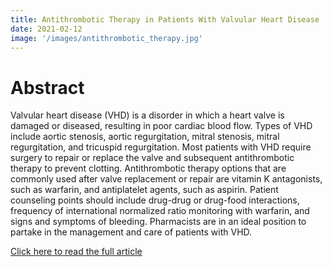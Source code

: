 ```yaml
---
title: Antithrombotic Therapy in Patients With Valvular Heart Disease 
date: 2021-02-12 
image: '/images/antithrombotic_therapy.jpg'
---
```


# Abstract

Valvular heart disease (VHD) is a disorder in which a heart valve is damaged or diseased, resulting in poor cardiac blood flow. Types of VHD include aortic stenosis, aortic regurgitation, mitral stenosis, mitral regurgitation, and tricuspid regurgitation. Most patients with VHD require surgery to repair or replace the valve and subsequent antithrombotic therapy to prevent clotting. Antithrombotic therapy options that are commonly used after valve replacement or repair are vitamin K antagonists, such as warfarin, and antiplatelet agents, such as aspirin. Patient counseling points should include drug-drug or drug-food interactions, frequency of international normalized ratio monitoring with warfarin, and signs and symptoms of bleeding. Pharmacists are in an ideal position to partake in the management and care of patients with VHD.


<a href="https://www.uspharmacist.com/article/antithrombotic-therapy-in-patients-with-valvular-heart-disease" target="_blank">Click here to read the full article</a>
